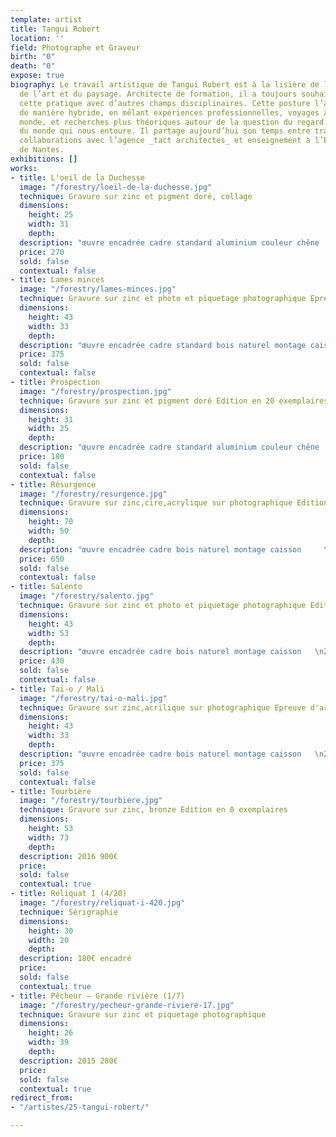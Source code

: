 ```yaml
---
template: artist
title: Tangui Robert
location: ''
field: Photographe et Graveur
birth: "0"
death: "0"
expose: true
biography: Le travail artistique de Tangui Robert est à la lisière de l’architecture,
  de l’art et du paysage. Architecte de formation, il a toujours souhaité faire coexister
  cette pratique avec d’autres champs disciplinaires. Cette posture l’a mené à travailler
  de manière hybride, en mêlant expériences professionnelles, voyages à travers le
  monde, et recherches plus théoriques autour de la question du regard et de la perception
  du monde qui nous entoure. Il partage aujourd’hui son temps entre travaux artistiques,
  collaborations avec l’agence _tact architectes_ et enseignement à l’Ecole d’Architecture
  de Nantes.
exhibitions: []
works:
- title: L'oeil de la Duchesse
  image: "/forestry/loeil-de-la-duchesse.jpg"
  technique: Gravure sur zinc et pigment doré, collage
  dimensions:
    height: 25
    width: 31
    depth: 
  description: "œuvre encadrée cadre standard aluminium couleur chêne   \n2014"
  price: 270
  sold: false
  contextual: false
- title: Lames minces
  image: "/forestry/lames-minces.jpg"
  technique: Gravure sur zinc et photo et piquetage photographique Epreuve d'artiste
  dimensions:
    height: 43
    width: 33
    depth: 
  description: "œuvre encadrée cadre standard bois naturel montage caisson   \n2018"
  price: 375
  sold: false
  contextual: false
- title: Prospection
  image: "/forestry/prospection.jpg"
  technique: Gravure sur zinc et pigment doré Edition en 20 exemplaires
  dimensions:
    height: 31
    width: 25
    depth: 
  description: "œuvre encadrée cadre standard aluminium couleur chêne   \n2019 "
  price: 180
  sold: false
  contextual: false
- title: Résurgence
  image: "/forestry/resurgence.jpg"
  technique: Gravure sur zinc,cire,acrylique sur photographique Edition en 18 exemplaires
  dimensions:
    height: 70
    width: 50
    depth: 
  description: "œuvre encadrée cadre bois naturel montage caisson     \n2018"
  price: 650
  sold: false
  contextual: false
- title: Salento
  image: "/forestry/salento.jpg"
  technique: Gravure sur zinc et photo et piquetage photographique Edition en 20 exemplaires
  dimensions:
    height: 43
    width: 53
    depth: 
  description: "œuvre encadrée cadre bois naturel montage caisson   \n2013 "
  price: 430
  sold: false
  contextual: false
- title: Taï-o / Mali
  image: "/forestry/tai-o-mali.jpg"
  technique: Gravure sur zinc,acrilique sur photographique Epreuve d'artiste
  dimensions:
    height: 43
    width: 33
    depth: 
  description: "œuvre encadrée cadre bois naturel montage caisson   \n2017 "
  price: 375
  sold: false
  contextual: false
- title: Tourbière
  image: "/forestry/tourbiere.jpg"
  technique: Gravure sur zinc, bronze Edition en 8 exemplaires
  dimensions:
    height: 53
    width: 73
    depth: 
  description: 2016 900€
  price: 
  sold: false
  contextual: true
- title: Reliquat I (4/20)
  image: "/forestry/reliquat-i-420.jpg"
  technique: Sérigraphie
  dimensions:
    height: 30
    width: 20
    depth: 
  description: 180€ encadré
  price: 
  sold: false
  contextual: true
- title: Pêcheur – Grande rivière (1/7)
  image: "/forestry/pecheur-grande-riviere-17.jpg"
  technique: Gravure sur zinc et piquetage photographique
  dimensions:
    height: 26
    width: 39
    depth: 
  description: 2015 280€
  price: 
  sold: false
  contextual: true
redirect_from:
- "/artistes/25-tangui-robert/"

---
```

